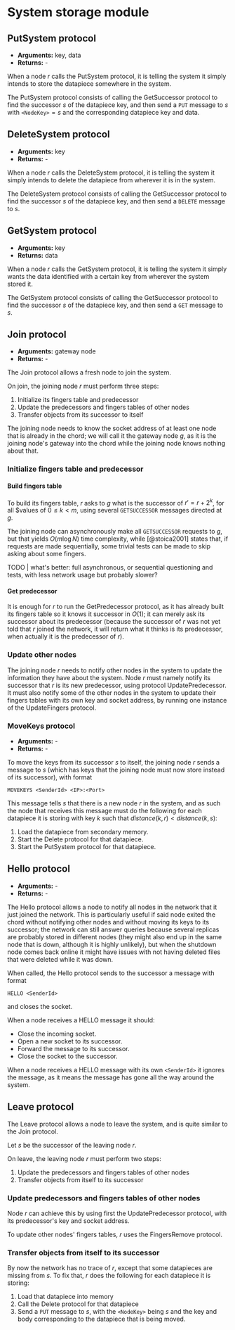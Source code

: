 # System storage module

## PutSystem protocol

- **Arguments:** key, data
- **Returns:** -

When a node $r$ calls the PutSystem protocol, it is telling the system it simply intends to store the datapiece somewhere in the system.

The PutSystem protocol consists of calling the GetSuccessor protocol to find the successor $s$ of the datapiece key, and then send a `PUT` message to $s$ with `<NodeKey>`$= s$ and the corresponding datapiece key and data.

## DeleteSystem protocol

- **Arguments:** key
- **Returns:** -

When a node $r$ calls the DeleteSystem protocol, it is telling the system it simply intends to delete the datapiece from wherever it is in the system.

The DeleteSystem protocol consists of calling the GetSuccessor protocol to find the successor $s$ of the datapiece key, and then send a `DELETE` message to $s$.

## GetSystem protocol

- **Arguments:** key
- **Returns:** data

When a node $r$ calls the GetSystem protocol, it is telling the system it simply wants the data identified with a certain key from wherever the system stored it.

The GetSystem protocol consists of calling the GetSuccessor protocol to find the successor $s$ of the datapiece key, and then send a `GET` message to $s$.

## Join protocol

- **Arguments:** gateway node
- **Returns:** -

The Join protocol allows a fresh node to join the system.

On join, the joining node $r$ must perform three steps:

1. Initialize its fingers table and predecessor
2. Update the predecessors and fingers tables of other nodes
3. Transfer objects from its successor to itself

The joining node needs to know the socket address of at least one node that is already in the chord; we will call it the gateway node $g$, as it is the joining node's gateway into the chord while the joining node knows nothing about that.

### Initialize fingers table and predecessor

#### Build fingers table

To build its fingers table, $r$ asks to $g$ what is the successor of $r' = r + 2^k$, for all $values of $0 ≤ k < m$, using several `GETSUCCESSOR` messages directed at $g$.

The joining node can asynchronously make all `GETSUCCESSOR` requests to $g$, but that yields $O(m \log N)$ time complexity, while [@stoica2001] states that, if requests are made sequentially, some trivial tests can be made to skip asking about some fingers.

TODO | what's better: full asynchronous, or sequential questioning and tests, with less network usage but probably slower?

#### Get predecessor

It is enough for $r$ to run the GetPredecessor protocol, as it has already built its fingers table so it knows it successor in $O(1)$; it can merely ask its successor about its predecessor (because the successor of $r$ was not yet told that $r$ joined the network, it will return what it thinks is its predecessor, when actually it is the predecessor of $r$).

### Update other nodes

The joining node $r$ needs to notify other nodes in the system to update the information they have about the system.
Node $r$ must namely notify its successor that $r$ is its new predecessor, using protocol UpdatePredecessor.
It must also notify some of the other nodes in the system to update their fingers tables with its own key and socket address, by running one instance of the UpdateFingers protocol.

### MoveKeys protocol

- **Arguments:** -
- **Returns:** -

To move the keys from its successor $s$ to itself, the joining node $r$ sends a message to $s$ (which has keys that the joining node must now store instead of its successor), with format

```
MOVEKEYS <SenderId> <IP>:<Port>
```

This message tells $s$ that there is a new node $r$ in the system, and as such the node that receives this message must do the following for each datapiece it is storing with key $k$ such that $distance(k, r) < distance(k, s)$:

1. Load the datapiece from secondary memory.
2. Start the Delete protocol for that datapiece.
3. Start the PutSystem protocol for that datapiece.

## Hello protocol

- **Arguments:** -
- **Returns:** -

The Hello protocol allows a node to notify all nodes in the network that it just joined the network. This is particularly useful if said node exited the chord without notifying other nodes and without moving its keys to its successor; the network can still answer queries because several replicas are probably stored in different nodes (they might also end up in the same node that is down, although it is highly unlikely), but when the shutdown node comes back online it might have issues with not having deleted files that were deleted while it was down.

When called, the Hello protocol sends to the successor a message with format

```
HELLO <SenderId>
```

and closes the socket.

When a node receives a HELLO message it should:
- Close the incoming socket.
- Open a new socket to its successor.
- Forward the message to its successor.
- Close the socket to the successor.

When a node receives a HELLO message with its own `<SenderId>` it ignores the message, as it means the message has gone all the way around the system.

## Leave protocol

The Leave protocol allows a node to leave the system, and is quite similar to the Join protocol.

Let $s$ be the successor of the leaving node $r$.

On leave, the leaving node $r$ must perform two steps:

1. Update the predecessors and fingers tables of other nodes
2. Transfer objects from itself to its successor

### Update predecessors and fingers tables of other nodes

Node $r$ can achieve this by using first the UpdatePredecessor protocol, with its predecessor's key and socket address.

To update other nodes' fingers tables, $r$ uses the FingersRemove protocol.

### Transfer objects from itself to its successor

By now the network has no trace of $r$, except that some datapieces are missing from $s$. To fix that, $r$ does the following for each datapiece it is storing:

1. Load that datapiece into memory
2. Call the Delete protocol for that datapiece
3. Send a `PUT` message to $s$, with the `<NodeKey>` being $s$ and the key and body corresponding to the datapiece that is being moved.
